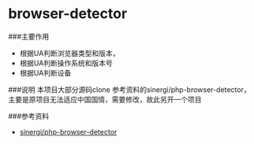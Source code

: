 browser-detector
===================
###主要作用
* 根据UA判断浏览器类型和版本，
* 根据UA判断操作系统和版本号
* 根据UA判断设备

###说明
本项目大部分源码clone 参考资料的sinergi/php-browser-detector，主要是原项目无法适应中国国情，需要修改，故此另开一个项目

###参考资料
* [sinergi/php-browser-detector](https://github.com/sinergi/php-browser-detector)


